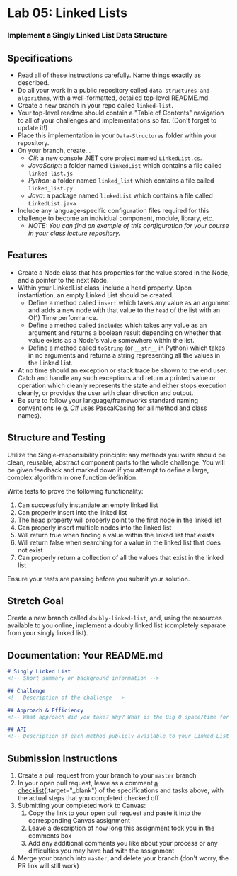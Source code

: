# Lab 05: Linked Lists

### Implement a Singly Linked List Data Structure

## Specifications
- Read all of these instructions carefully. Name things exactly as described. 
- Do all your work in a public repository called `data-structures-and-algorithms`, with a well-formatted, detailed top-level README.md.
- Create a new branch in your repo called `linked-list`.
- Your top-level readme should contain a "Table of Contents" navigation to all of your challenges and implementations so far. (Don't forget to update it!)
- Place this implementation in your `Data-Structures` folder within your repository.
- On your branch, create...
    - _C#_: a new console .NET core project named `LinkedList.cs`. 
    - _JavaScript_: a folder named `linkedList` which contains a file called `linked-list.js`
    - _Python_: a folder named `linked_list` which contains a file called `linked_list.py`
    - _Java_: a package named `linkedList` which contains a file called `LinkedList.java`
- Include any language-specific configuration files required for this challenge to become an individual component, module, library, etc.
    - _NOTE: You can find an example of this configuration for your course in your class lecture repository._

## Features
- Create a Node class that has properties for the value stored in the Node, and a pointer to the next Node. 
- Within your LinkedList class, include a head property. Upon instantiation, an empty Linked List should be created.
    - Define a method called `insert` which takes any value as an argument and adds a new node with that value to the `head` of the list with an O(1) Time performance.
    - Define a method called `includes` which takes any value as an argument and returns a boolean result depending on whether that value exists as a Node's value somewhere within the list.
	- Define a method called `toString` (or `__str__` in Python) which takes in no arguments and returns a string representing all the values in the Linked List.
- At no time should an exception or stack trace be shown to the end user. Catch and handle any such exceptions and return a printed value or operation which cleanly represents the state and either stops execution cleanly, or provides the user with clear direction and output.
- Be sure to follow your language/frameworks standard naming conventions (e.g. _C#_ uses PascalCasing for all method and class names).

## Structure and Testing
Utilize the Single-responsibility principle: any methods you write should be clean, reusable, abstract component parts to the whole challenge. You will be given feedback and marked down if you attempt to define a large, complex algorithm in one function definition.

Write tests to prove the following functionality:

1. Can successfully instantiate an empty linked list
1. Can properly insert into the linked list
1. The head property will properly point to the first node in the linked list
1. Can properly insert multiple nodes into the linked list
1. Will return true when finding a value within the linked list that exists
1. Will return false when searching for a value in the linked list that does not exist
1. Can properly return a collection of all the values that exist in the linked list

Ensure your tests are passing before you submit your solution.

## Stretch Goal

Create a new branch called `doubly-linked-list`, and, using the resources available to you online, implement a doubly linked list (completely separate from your singly linked list). 

## Documentation: Your README.md

```markdown
# Singly Linked List
<!-- Short summary or background information -->

## Challenge
<!-- Description of the challenge -->

## Approach & Efficiency
<!-- What approach did you take? Why? What is the Big O space/time for this approach? -->

## API
<!-- Description of each method publicly available to your Linked List -->
```

## Submission Instructions
1. Create a pull request from your branch to your `master` branch
1. In your open pull request, leave as a comment [a checklist](https://github.com/blog/1825-task-lists-in-all-markdown-documents){:target="_blank"} of the specifications and tasks above, with the actual steps that you completed checked off
1. Submitting your completed work to Canvas:
    1. Copy the link to your open pull request and paste it into the corresponding Canvas assignment
    1. Leave a description of how long this assignment took you in the comments box
    1. Add any additional comments you like about your process or any difficulties you may have had with the assignment
1. Merge your branch into `master`, and delete your branch (don't worry, the PR link will still work)

